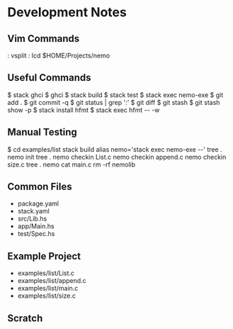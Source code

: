 Development Notes
=================

Vim Commands
------------
  : vsplit
  : lcd $HOME/Projects/nemo

Useful Commands
---------------
  $ stack ghci
  $ ghci
  $ stack build
  $ stack test
  $ stack exec nemo-exe
  $ git add .
  $ git commit -q
  $ git status | grep ':'
  $ git diff
  $ git stash
  $ git stash show -p
  $ stack install hfmt
  $ stack exec hfmt -- -w

Manual Testing
--------------
  $ cd examples/list
    stack build
    alias nemo='stack exec nemo-exe --'
    tree .
    nemo init
    tree .
    nemo checkin List.c
    nemo checkin append.c
    nemo checkin size.c
    tree .
    nemo cat main.c
    rm -rf nemolib

Common Files
------------
- package.yaml
- stack.yaml
- src/Lib.hs
- app/Main.hs
- test/Spec.hs

Example Project
---------------
- examples/list/List.c
- examples/list/append.c
- examples/list/main.c
- examples/list/size.c

Scratch
-------

  
